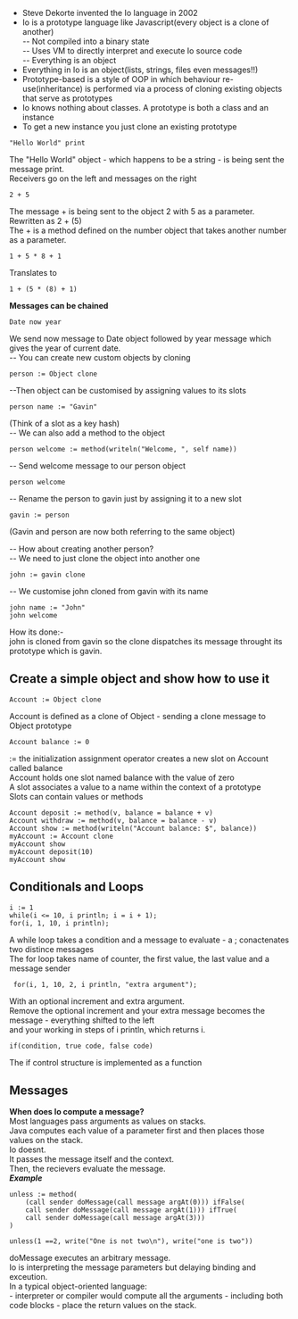 - Steve Dekorte invented the Io language in 2002
- Io is a prototype language like Javascript(every object is a clone of another)   
-- Not compiled into a binary state   
-- Uses VM to directly interpret and execute Io source code   
-- Everything is an object   
- Everything in Io is an object(lists, strings, files even messages!!)
- Prototype-based is a style of OOP in which behaviour re-use(inheritance) is performed
via a process of cloning existing objects that serve as prototypes
- Io knows nothing about classes. A prototype is both a class and an instance
- To get a new instance you just clone an existing prototype

```Io
"Hello World" print
```
The "Hello World" object - which happens to be a string - is being sent the message print.   
Receivers go on the left and messages on the right

```Io
2 + 5
```
The message + is being sent to the object 2 with 5 as a parameter.   
Rewritten as 2 + (5)   
The + is a method defined on the number object that takes another number as a parameter.   

```Io
1 + 5 * 8 + 1
```
Translates to
```Io
1 + (5 * (8) + 1)
```
**Messages can be chained**
```Io
Date now year
```
We send now message to Date object followed by year message which gives the year of current date.   
-- You can create new custom objects by cloning
```Io
person := Object clone
```
--Then object can be customised by assigning values to its slots
```Io
person name := "Gavin"
```
(Think of a slot as a key hash)     
-- We can also add a method to the object
```Io
person welcome := method(writeln("Welcome, ", self name))
```
-- Send welcome message to our person object
```Io
person welcome
```
-- Rename the person to gavin just by assigning it to a new slot
```Io
gavin := person
```
(Gavin and person are now both referring to the same object)    
    
-- How about creating another person?   
-- We need to just clone the object into another one
```Io
john := gavin clone
```
-- We customise john cloned from gavin with its name
```Io
john name := "John"   
john welcome
```
How its done:-   
john is cloned from gavin so the clone dispatches its message throught its prototype which is gavin.   
   
   



## Create a simple object and show how to use it
```Io
Account := Object clone
```
Account is defined as a clone of Object - sending a clone message to Object prototype
```Io
Account balance := 0
```
:= the initialization assignment operator creates a new slot on Account called balance   
Account holds one slot named balance with the value of zero   
A slot associates a value to a name within the context of a prototype   
Slots can contain values or methods   
```Io
Account deposit := method(v, balance = balance + v)
Account withdraw := method(v, balance = balance - v)
Account show := method(writeln("Account balance: $", balance))
myAccount := Account clone
myAccount show
myAccount deposit(10)
myAccount show
```
## Conditionals and Loops
```Io
i := 1
while(i <= 10, i println; i = i + 1);  
for(i, 1, 10, i println);
```
A while loop takes a condition and a message to evaluate - a ; conactenates two distince messages   
The for loop takes name of counter, the first value, the last value and a message sender  
```Io
 for(i, 1, 10, 2, i println, "extra argument");
```
With an optional increment and extra argument.   
Remove the optional increment and your extra message becomes the message - everything shifted to the left     
and your working in steps of i println, which returns i.   
```Io
if(condition, true code, false code)
```
The if control structure is implemented as a function   

## Messages   
**When does Io compute a message?**   
Most languages pass arguments as values on stacks.   
Java computes each value of a parameter first and then places those values on the stack.   
Io doesnt.   
It passes the message itself and the context.   
Then, the recievers evaluate the message.  
***Example***
```Io
unless := method(
    (call sender doMessage(call message argAt(0))) ifFalse(
    call sender doMessage(call message argAt(1))) ifTrue(
    call sender doMessage(call message argAt(3)))
)

unless(1 ==2, write("One is not two\n"), write("one is two"))
```
doMessage executes an arbitrary message.    
Io is interpreting the message parameters but delaying binding and exceution.    
In a typical object-oriented language:   
    - interpreter or compiler would compute all the arguments
    - including both code blocks
    - place the return values on the stack.
    








